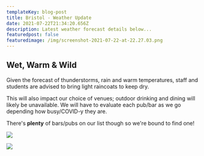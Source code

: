 ```yaml
---
templateKey: blog-post
title: Bristol - Weather Update
date: 2021-07-22T21:34:20.656Z
description: Latest weather forecast details below...
featuredpost: false
featuredimage: /img/screenshot-2021-07-22-at-22.27.03.png
---
```

## Wet, Warm & Wild

Given the forecast of thunderstorms, rain and warm temperatures, staff and students are advised to bring light raincoats to keep dry.

This will also impact our choice of venues; outdoor drinking and dining will likely be unavailable. We will have to evaluate each pub/bar as we go depending how busy/COVID-y they are.

There's **plenty** of bars/pubs on our list though so we're bound to find one!



![](/img/screenshot-2021-07-22-at-22.27.46.png)

![](/img/screenshot-2021-07-22-at-22.27.28.png)